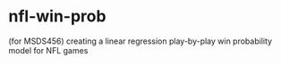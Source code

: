 # nfl-win-prob
(for MSDS456) creating a linear regression play-by-play win probability model for NFL games
